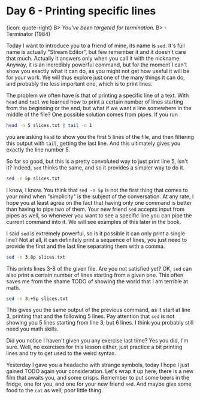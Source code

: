 # Day 6 - Printing specific lines

{icon: quote-right}
B> _You've been targeted for termination._
B> - Terminator (1984)

Today I want to introduce you to a friend of mine, its name is `sed`. It's full name is actually "Stream Editor", but few remember it and it doesn't care that much. Actually it answers only when you call it with the nickname. Anyway, it is an incredibly powerful command, but for the moment I can't show you exactly what it can do, as you might not get how useful it will be for your work. We will thus explore just one of the many things it can do, and probably the less important one, which is to print lines.

The problem we often have is that of printing a specific line of a text. With `head` and `tail` we learned how to print a certain number of lines starting from the beginning or the end, but what if we want a line somewhere in the middle of the file? One possible solution comes from pipes. If you run

``` sh
head -n 5 slices.txt | tail -n 1
```

you are asking `head` to show you the first 5 lines of the file, and then filtering this output with `tail`, getting the last line. And this ultimately gives you exactly the line number 5.

So far so good, but this is a pretty convoluted way to just print line 5, isn't it? Indeed, `sed` thinks the same, and so it provides a simpler way to do it.

``` sh
sed -n 5p slices.txt
```

I know, I know. You think that `sed -n 5p` is not the first thing that comes to your mind when "simplicity" is the subject of the conversation. At any rate, I hope you at least agree on the fact that having only one command is better than having to pipe two of them. Your new friend `sed` accepts input from pipes as well, so whenever you want to see a specific line you can pipe the current command into it. We will see examples of this later in the book.

I said `sed` is extremely powerful, so is it possible it can only print a single line? Not at all, it can definitely print a sequence of lines, you just need to provide the first and the last line separating them with a comma.

``` sh
sed -n 3,8p slices.txt
```

This prints lines 3-8 of the given file. Are you not satisfied yet? OK, `sed` can also print a certain number of lines starting from a given one. This often saves me from the shame TODO of showing the world that I am terrible at math.

``` sh
sed -n 3,+5p slices.txt
```

This gives you the same output of the previous command, as it start at line 3, printing that and the following 5 lines. Pay attention that `sed` is not showing you 5 lines starting from line 3, but 6 lines. I think you probably still need you math skills.

Did you notice I haven't given you any exercise last time? Yes you did, I'm sure. Well, no exercises for this lesson either, just practice a bit printing lines and try to get used to the weird syntax.

Yesterday I gave you a headache with strange symbols, today I hope I just gained TODO again your consideration. Let's wrap it up here, there is a new film that awaits you, and some crisps. Remember to put some beers in the fridge, one for you, and one for your new friend `sed`. And maybe give some food to the `cat` as well, poor little thing.
